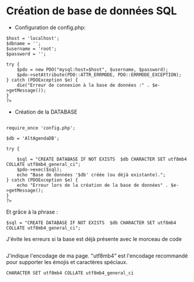 # Création de base de données SQL
- Configuration de config.php:
  
```<?php
$host = 'localhost';
$dbname = '';       
$username = 'root'; 
$password = '';     

try {
    $pdo = new PDO("mysql:host=$host", $username, $password);
    $pdo->setAttribute(PDO::ATTR_ERRMODE, PDO::ERRMODE_EXCEPTION);
} catch (PDOException $e) {
    die("Erreur de connexion à la base de données :" . $e->getMessage());
}
?>
```

- Création de la DATABASE

```<?php

require_once 'config.php';

$db = 'AltAgendaDB';

try {
    
    $sql = "CREATE DATABASE IF NOT EXISTS  $db CHARACTER SET utf8mb4 COLLATE utf8mb4_general_ci";
    $pdo->exec($sql);
    echo "Base de données '$db' créée (ou déjà existante).";
} catch (PDOException $e) {
    echo "Erreur lors de la création de la base de données" . $e->getMessage();
}
?>
```

Et grâce à la phrase :

```
$sql = "CREATE DATABASE IF NOT EXISTS  $db CHARACTER SET utf8mb4 COLLATE utf8mb4_general_ci";
```

J'évite les erreurs si la base est déjà présente avec le morceau de code

```CREATE DATABASE IF NOT EXISTS  $db
```


J'indique l'encodage de ma page. "utf8mb4" est l'encodage recommandé pour supporter les émojis et caractères spéciaux.

```CHARACTER SET utf8mb4 COLLATE utf8mb4_general_ci```
